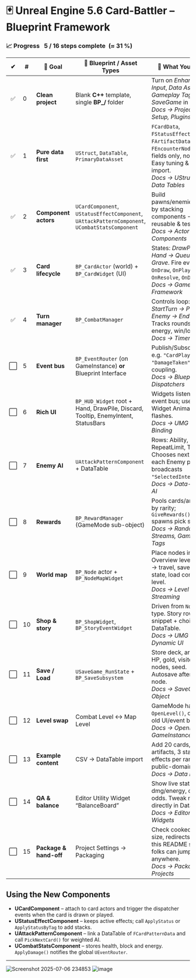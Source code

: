 # 🃏 Unreal Engine 5.6 Card-Battler – Blueprint Framework

### 📈 Progress  **5 / 16 steps complete (≈ 31 %)**

| ✔ | # | 🎯 Goal | 🔑 Blueprint / Asset Types | 🧩 What You Build |
|:-:|---|---------|---------------------------|------------------|
| ✅ | 0 | **Clean project** | Blank **C++** template, single **BP_/** folder | Turn on *Enhanced Input*, *Data Assets*, *Gameplay Tags*, *SaveGame* in **Plugins**. <br/>*Docs → Project Setup, Plugins* |
| ✅ | 1 | **Pure data first** | `UStruct`, `DataTable`, `PrimaryDataAsset` | `FCardData`, `FStatusEffectData`, `FArtifactData`, `FEncounterNodeData` – fields only, no logic. Easy tuning & CSV import. <br/>*Docs → UStructs & Data Tables* |
| ✅ | 2 | **Component actors** | `UCardComponent`, `UStatusEffectComponent`, `UAttackPatternComponent`, `UCombatStatsComponent` | Build pawns/enemies/cards by stacking components → reusable & testable. <br/>*Docs → Actor Components* |
| ✅ | 3 | **Card lifecycle** | `BP_CardActor` (world) + `BP_CardWidget` (UI) | States: *DrawPile → Hand → Queue → Grave*. Fire events: `OnDraw`, `OnPlay`, `OnResolve`, `OnDiscard`. <br/>*Docs → Gameplay Framework* |
| ✅ | 4 | **Turn manager** | `BP_CombatManager` | Controls loop: *StartTurn → Player → Enemy → EndTurn*. Tracks rounds, energy, win/loss. <br/>*Docs → Timers & Tick* |
| ⬜ | 5 | **Event bus** | `BP_EventRouter` (on GameInstance) **or** Blueprint Interface | Publish/Subscribe: e.g. `"CardPlayed"`, `"DamageTaken"`; loose coupling. <br/>*Docs → Blueprint Dispatchers* |
| ⬜ | 6 | **Rich UI** | `BP_HUD_Widget` root + Hand, DrawPile, Discard, Tooltip, EnemyIntent, StatusBars | Widgets listen to the event bus; use Widget Animations for flashes. <br/>*Docs → UMG Basics, Binding* |
| ⬜ | 7 | **Enemy AI** | `UAttackPatternComponent` + DataTable | Rows: Ability, Weight, RepeatLimit, Tag. Chooses next ability each Enemy phase; broadcasts `"SelectedIntent"`. <br/>*Docs → Data-Driven AI* |
| ⬜ | 8 | **Rewards** | `BP_RewardManager` (GameMode sub-object) | Pools cards/artifacts by rarity; `GiveRewards()` spawns pick screen. <br/>*Docs → Random Streams, Gameplay Tags* |
| ⬜ | 9 | **World map** | `BP_Node` actor + `BP_NodeMapWidget` | Place nodes in an Overview level. Click → travel, save run state, load combat level. <br/>*Docs → Level Streaming* |
| ⬜ | 10 | **Shop & story** | `BP_ShopWidget`, `BP_StoryEventWidget` | Driven from `NodeData` type. Story rows hold snippet + choices in DataTable. <br/>*Docs → UMG Dynamic UI* |
| ⬜ | 11 | **Save / Load** | `USaveGame_RunState` + `BP_SaveSubsystem` | Store deck, artifacts, HP, gold, visited nodes, seed. Autosave after every node. <br/>*Docs → SaveGame Object* |
| ⬜ | 12 | **Level swap** | Combat Level ↔ Map Level | GameMode handles `OpenLevel()`, clears old UI/event binds. <br/>*Docs → OpenLevel, GameInstance* |
| ⬜ | 13 | **Example content** | CSV → DataTable import | Add 20 cards, 5 artifacts, 3 status effects per rarity. Use public-domain art. <br/>*Docs → Data Import* |
| ⬜ | 14 | **QA & balance** | Editor Utility Widget “BalanceBoard” | Show live stats: dmg/energy, draw odds. Tweak numbers directly in DataTables. <br/>*Docs → Editor Utility Widgets* |
| ⬜ | 15 | **Package & hand-off** | Project Settings → Packaging | Check cooked assets, size, redirects. Ship this README so new folks can jump in anywhere. <br/>*Docs → Packaging Projects* |

## Using the New Components

* **UCardComponent** – attach to card actors and trigger the dispatcher events when the card is drawn or played.
* **UStatusEffectComponent** – keeps active effects; call `ApplyStatus` or `ApplyStatusByTag` to add stacks.
* **UAttackPatternComponent** – link a DataTable of `FCardPatternData` and call `PickNextCard()` for weighted AI.
* **UCombatStatsComponent** – stores health, block and energy. `ApplyDamage()` notifies the global `UEventRouter`.

---

![Screenshot 2025-07-06 234853](https://github.com/user-attachments/assets/0187b84a-c3c8-4a29-8e65-c6fa3a29d791)
![image](https://github.com/user-attachments/assets/9e81efd9-8433-449a-ab9e-f1cfb0e37641)

